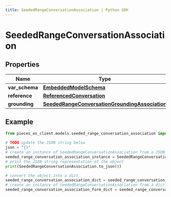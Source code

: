 ```yaml
---
title: SeededRangeConversationAssociation | Python SDK
---
```


# SeededRangeConversationAssociation


## Properties

Name | Type | Description | Notes
------------ | ------------- | ------------- | -------------
**var_schema** | [**EmbeddedModelSchema**](EmbeddedModelSchema) |  | [optional] 
**reference** | [**ReferencedConversation**](ReferencedConversation) |  | 
**grounding** | [**SeededRangeConversationGroundingAssociation**](SeededRangeConversationGroundingAssociation) |  | [optional] 

## Example

```python
from pieces_os_client.models.seeded_range_conversation_association import SeededRangeConversationAssociation

# TODO update the JSON string below
json = "{}"
# create an instance of SeededRangeConversationAssociation from a JSON string
seeded_range_conversation_association_instance = SeededRangeConversationAssociation.from_json(json)
# print the JSON string representation of the object
print(SeededRangeConversationAssociation.to_json())

# convert the object into a dict
seeded_range_conversation_association_dict = seeded_range_conversation_association_instance.to_dict()
# create an instance of SeededRangeConversationAssociation from a dict
seeded_range_conversation_association_form_dict = seeded_range_conversation_association.from_dict(seeded_range_conversation_association_dict)
```


